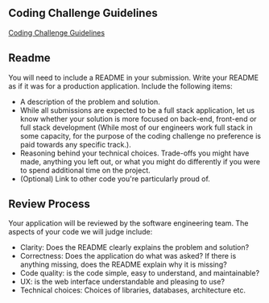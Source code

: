 Coding Challenge Guidelines
---------------------------

[Coding Challenge Guidelines](ChallengeInstructions.md)

Readme
------

You will need to include a README in your submission. Write your
README as if it was for a production application. Include the following items:

* A description of the problem and solution.
* While all submissions are expected to be a full stack application, let us know whether your solution is more focused on back-end, front-end or full stack development (While most of our engineers work full stack in some capacity, for the purpose of the coding challenge no preference is paid towards any specific track.).
* Reasoning behind your technical choices. Trade-offs you might have made, anything you left out, or what you might do differently if you were to spend additional time on the project.
* (Optional) Link to other code you're particularly proud of.

Review Process
--------------

Your application will be reviewed by the software engineering team. The aspects of your code we will judge include:

* Clarity: Does the README clearly explains the problem and solution?
* Correctness: Does the application do what was asked? If there is anything missing, does the README explain why it is missing?
* Code quality: is the code simple, easy to understand, and maintainable?
* UX: is the web interface understandable and pleasing to use?
* Technical choices: Choices of libraries, databases, architecture etc.
